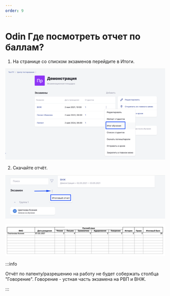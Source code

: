 ```yaml
---
order: 9
---
```


# Odin Где посмотреть отчет по баллам?

1. На странице со списком экзаменов перейдите в Итоги.

![](<../.gitbook/assets/image (186).png>)

2. Скачайте отчёт.

![](<../.gitbook/assets/image (187).png>)

![](<../.gitbook/assets/image (188).png>)

:::info

Отчёт по патенту/разрешению на работу не будет собержать столбца "Говорение". Говорение - устная часть экзамена на РВП и ВНЖ.

:::